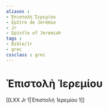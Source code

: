 ```yaml
---
aliases : 
- Ἐπιστολὴ Ἰερεμίου
- Épître de Jérémie
- Jr
- Epistle of Jeremiah
tags : 
- Bible/Jr
- grec
cssclass : grec
---
```


# Ἐπιστολὴ Ἰερεμίου

[[LXX Jr 1|Ἐπιστολὴ Ἰερεμίου 1]]
